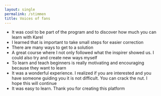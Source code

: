 ```yaml
---
layout: single
permalink: /stimmen
title: Voices of fans
---
```


- It was cool to be part of the program and to discover how much you can learn with Karel
- I learned that is important to take small steps for easier correction
- There are many ways to get to a solution
- A great course where I not only followed what the inspirer showed us. I could also try and create new ways myself
- To learn and teach beginners is really motivating and encouraging because they want to learn
- It was a wonderful experience. I realized if you are interested and you have someone guiding you it is not difficult. You can crack the nut. I hope this will continue
- It was easy to learn. Thank you for creating this platform
